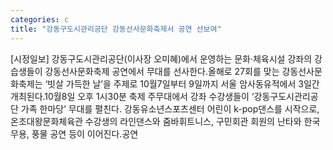 ```yaml
---
categories: c
title: "강동구도시관리공단 강동선사문화축제서 공연 선보여"
---
```

[시정일보] 강동구도시관리공단(이사장 오미혜)에서 운영하는 문화·체육시설 강좌의 강습생들이 강동선사문화축제 공연에서 무대를 선사한다.올해로 27회를 맞는 강동선사문화축제는 ‘빗살 가득한 날’을 주제로 10월7일부터 9일까지 서울 암사동유적에서 3일간 개최된다.10월8일 오후 1시30분 축제 주무대에서 강좌 수강생들이 ‘강동구도시관리공단 가족 한마당’ 무대를 펼친다. 강동유소년스포츠센터 어린이 k-pop댄스를 시작으로, 온조대왕문화체육관 수강생의 라인댄스와 줌바휘트니스, 구민회관 회원의 난타와 한국무용, 풍물 공연 등이 이어진다.공연